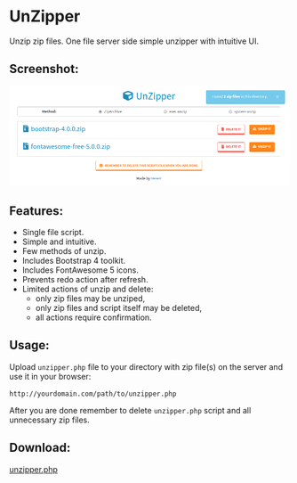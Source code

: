 # UnZipper
Unzip zip files. One file server side simple unzipper with intuitive UI.

## Screenshot:
[![UnZipper](screenshot.png)](screenshot.png)

## Features:
- Single file script.
- Simple and intuitive.
- Few methods of unzip.
- Includes Bootstrap 4 toolkit.
- Includes FontAwesome 5 icons.
- Prevents redo action after refresh.
- Limited actions of unzip and delete:
    - only zip files may be unziped,
    - only zip files and script itself may be deleted,
    - all actions require confirmation.

## Usage:
Upload `unzipper.php` file to your directory with zip file(s) on the server and use it in your browser:
```
http://yourdomain.com/path/to/unzipper.php
```

After you are done remember to delete `unzipper.php` script and all unnecessary zip files.

## Download:
[unzipper.php](https://raw.github.com/riwert/unzipper/master/unzipper.php)
